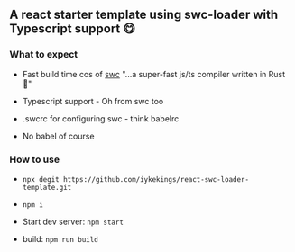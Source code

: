 ## A react starter template using swc-loader with Typescript support 😋

### What to expect

- Fast build time cos of [swc](https://github.com/swc-project/swc) "...a super-fast js/ts compiler written in Rust🦀"

- Typescript support - Oh from swc too

- .swcrc for configuring swc - think babelrc

- No babel of course

### How to use

- `npx degit https://github.com/iykekings/react-swc-loader-template.git`

- `npm i`

- Start dev server: `npm start`

- build: `npm run build`
